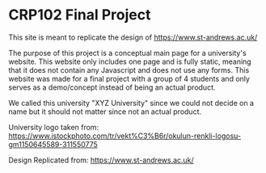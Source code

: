 # CRP102 Final Project

This site is meant to replicate the design of https://www.st-andrews.ac.uk/

The purpose of this project is a conceptual main page for a university's website. This website only includes one page and is fully static, meaning that it does not contain any Javascript and does not use any forms. This website was made for a final project with a group of 4 students and only serves as a demo/concept instead of being an actual product.

We called this university "XYZ University" since we could not decide on a name but it should not matter since not an actual product.

University logo taken from:
https://www.istockphoto.com/tr/vekt%C3%B6r/okulun-renkli-logosu-gm1150645589-311550775

Design Replicated from:
https://www.st-andrews.ac.uk/